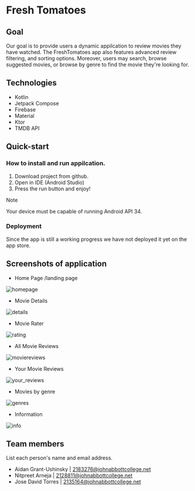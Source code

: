# Fresh Tomatoes

## Goal
Our goal is to provide users a dynamic appilcation to review movies they have watched. The FreshTomatoes app also features advanced review filtering, and sorting options. Moreover, users may search, browse suggested movies, or browse by genre to find the movie they're looking for.

## Technologies
- Kotlin 
- Jetpack Compose
- Firebase
- Material
- Ktor
- TMDB API

## Quick-start
### How to install and run appilcation.
1. Download project from github.
2. Open in IDE (Android Studio) 
3. Press the run button and enjoy!

> [!NOTE]  
> Your device must be capable of running Android API 34.

### Deployment 
Since the app is still a working progress we have not deployed it yet on the app store.

## Screenshots of application

- Home Page /landing page

![homepage](https://github.com/agrantushinsky/5A6-group-project/assets/97311487/529bcebe-dd43-440f-93b9-ef3d69f4e82b)


- Movie Details

![details](https://github.com/agrantushinsky/5A6-group-project/assets/97311487/2898f7e5-f12a-4504-a2d0-48da4f11facd)

- Movie Rater

![rating](https://github.com/agrantushinsky/5A6-group-project/assets/97311487/1813168b-0fd5-4e50-ab75-b07e208bae0c)

- All Movie Reviews

![moviereviews](https://github.com/agrantushinsky/5A6-group-project/assets/97311487/f163e79e-22b3-48ca-abce-031ac5fcb4ab)

- Your Movie Reviews

![your_reviews](https://github.com/agrantushinsky/5A6-group-project/assets/97311487/a99a7735-2d0e-470c-994d-1fa2f158c004)

- Movies by genre

![genres](https://github.com/agrantushinsky/5A6-group-project/assets/97311487/b8201404-e11e-48c7-b78d-44dc996d35c9)

- Information

![info](https://github.com/agrantushinsky/5A6-group-project/assets/97311487/e3a5437a-146e-40af-8003-9275125ee4bd)

## Team members
List each person's name and email address.
- Aidan Grant-Ushinsky | 2183276@johnabbottcollege.net
- Nitpreet Arneja | 2128811@johnabbottcollege.net
- Jose David Torres | 2135164@johnabbottcollege.net
